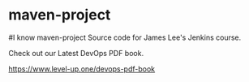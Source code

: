 # maven-project
#I know maven-project
Source code for James Lee's Jenkins course.

Check out our Latest DevOps PDF book.

https://www.level-up.one/devops-pdf-book
